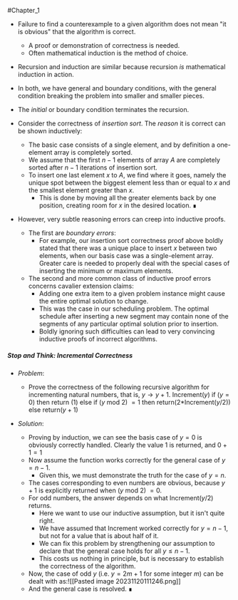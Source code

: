 #Chapter_1 
- Failure to find a counterexample to a given algorithm does not mean "it is obvious" that the algorithm is correct.
	- A proof or demonstration of correctness is needed.
	- Often mathematical induction is the method of choice.

- Recursion and induction are similar because recursion *is* mathematical induction in action.
- In both, we have general and boundary conditions, with the general condition breaking the problem into smaller and smaller pieces.
- The *initial* or boundary condition terminates the recursion.

- Consider the correctness of *insertion sort*. The *reason* it is correct can be shown inductively:
	- The basic case consists of a single element, and by definition a one-element array is completely sorted.
	- We assume that the first $n-1$ elements of array *A* are completely sorted after $n-1$ iterations of insertion sort.
	- To insert one last element *x* to *A*, we find where it goes, namely the unique spot between the biggest element less than or equal to *x* and the smallest element greater than *x*.
		- This is done by moving all the greater elements back by one position, creating room for *x* in the desired location. ∎

- However, very subtle reasoning errors can creep into inductive proofs.
	- The first are *boundary errors*:
		- For example, our insertion sort correctness proof above boldly stated that there was a unique place to insert *x* between two elements, when our basis case was a single-element array. Greater care is needed to properly deal with the special cases of inserting the minimum or maximum elements.
	- The second and more common class of inductive proof errors concerns cavalier extension claims:
		- Adding one extra item to a given problem instance might cause the entire optimal solution to change.
		- This was the case in our scheduling problem. The optimal schedule after inserting a new segment may contain none of the segments of any particular optimal solution prior to insertion.
		- Boldly ignoring such difficulties can lead to very convincing inductive proofs of incorrect algorithms.

##### Stop and Think: Incremental Correctness
- *Problem*:
	- Prove the correctness of the following recursive algorithm for incrementing natural numbers, that is, $y\to y+1$.
		Increment(*y*)
			if ($y=0$) then return (1) else
				if ($y$ mod $2$) $=1$ then
					return($2*$Increment($y/2$))
				else return($y+1$)

- *Solution*:
	- Proving by induction, we can see the basis case of $y=0$ is obviously correctly handled. Clearly the value 1 is returned, and $0+1=1$
	- Now assume the function works correctly for the general case of $y=n-1$.
		- Given this, we must demonstrate the truth for the case of $y=n$.
	- The cases corresponding to even numbers are obvious, because $y+1$ is explicitly returned when ($y$ mod $2$) $=0$.
	- For odd numbers, the answer depends on what Increment($y/2$) returns.
		- Here we want to use our inductive assumption, but it isn't quite right.
		- We have assumed that Increment worked correctly for $y=n-1$, but not for a value that is about half of it.
		- We can fix this problem by strengthening our assumption to declare that the general case holds for all $y\leq n-1$.
		- This costs us nothing in principle, but is necessary to establish the correctness of the algorithm.
	- Now, the case of odd *y* (i.e. $y=2m+1$ for some integer $m$) can be dealt with as:![[Pasted image 20231120111246.png]]
	- And the general case is resolved. ∎